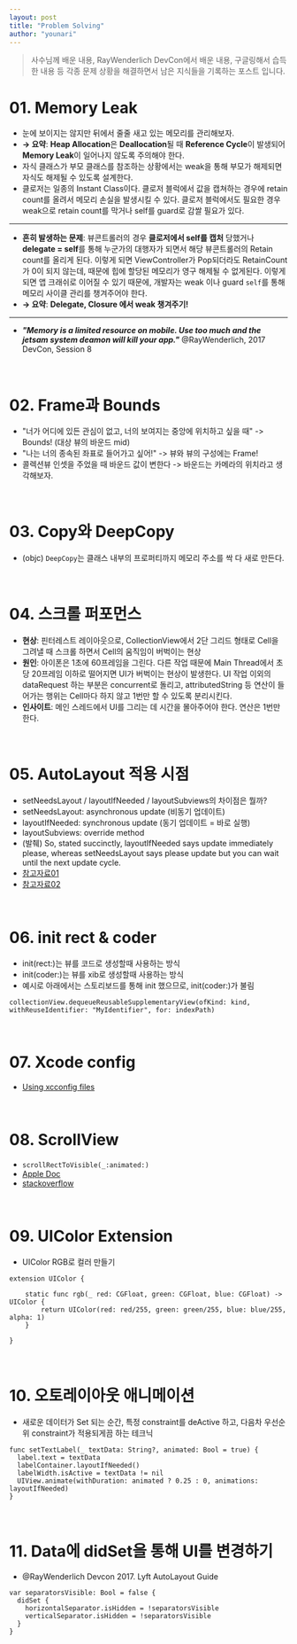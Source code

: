 ```yaml
---
layout: post
title: "Problem Solving"
author: "younari"
---
```


> 사수님께 배운 내용, RayWenderlich DevCon에서 배운 내용, 구글링해서 습득한 내용 등 각종 문제 상황을 해결하면서 남은 지식들을 기록하는 포스트 입니다.

# 01. Memory Leak 
- 눈에 보이지는 않지만 뒤에서 줄줄 새고 있는 메모리를 관리해보자.
- **→ 요약**: **Heap Allocation**은 **Deallocation**될 때 **Reference Cycle**이 발생되어 **Memory Leak**이 일어나지 않도록 주의해야 한다.
- 자식 클래스가 부모 클래스를 참조하는 상황에서는 weak을 통해 부모가 해제되면 자식도 해제될 수 있도록 설계한다.
- 클로저는 일종의 Instant Class이다. 클로저 블럭에서 값을 캡쳐하는 경우에 retain count를 올려서 메모리 손실을 발생시킬 수 있다. 클로저 블럭에서도 필요한 경우 weak으로 retain count를 막거나 self를 guard로 감쌀 필요가 있다.

<hr>

- **흔히 발생하는 문제**: 뷰콘트롤러의 경우 **클로저에서 self를 캡처** 당했거나 **delegate = self**를 통해 누군가의 대행자가 되면서 해당 뷰콘트롤러의 Retain count를 올리게 된다. 이렇게 되면 ViewController가 Pop되더라도 RetainCount가 0이 되지 않는데, 때문에 힙에 할당된 메모리가 영구 해제될 수 없게된다. 이렇게 되면 앱 크래쉬로 이어질 수 있기 때문에, 개발자는 weak 이나 guard `self`를 통해 메모리 사이클 관리를 챙겨주어야 한다. 
- **→ 요약**: **Delegate, Closure 에서 weak 챙겨주기!**

<hr>

- ***"Memory is a limited resource on mobile. Use too much and the jetsam system deamon will kill your app."*** @RayWenderlich, 2017 DevCon, Session 8


<br>

# 02. Frame과 Bounds
- "너가 어디에 있든 관심이 없고, 너의 보여지는 중앙에 위치하고 싶을 때" -> Bounds! (대상 뷰의 바운드 mid)
- "나는 너의 종속된 좌표로 들어가고 싶어!" -> 뷰와 뷰의 구성에는 Frame!
- 콜렉션뷰 인셋을 주었을 때 바운드 값이 변한다 -> 바운드는 카메라의 위치라고 생각해보자.

<br>

# 03. Copy와 DeepCopy
- (objc) `DeepCopy`는 클래스 내부의 프로퍼티까지 메모리 주소를 싹 다 새로 만든다.

<br>

# 04. 스크롤 퍼포먼스
- **현상**: 핀터레스트 레이아웃으로, CollectionView에서 2단 그리드 형태로 Cell을 그려낼 때 스크롤 하면서 Cell의 움직임이 버벅이는 현상
- **원인**: 아이폰은 1초에 60프레임을 그린다. 다른 작업 때문에 Main Thread에서 초당 20프레임 이하로 떨어지면 UI가 버벅이는 현상이 발생한다. UI 작업 이외의 dataRequest 하는 부분은 concurrent로 돌리고, attributedString 등 연산이 들어가는 행위는 Cell마다 하지 않고 1번만 할 수 있도록 분리시킨다.
- **인사이트**: 메인 스레드에서 UI를 그리는 데 시간을 몰아주어야 한다. 연산은 1번만 한다. 

<br>

# 05. AutoLayout 적용 시점
- setNeedsLayout / layoutIfNeeded / layoutSubviews의 차이점은 뭘까?
- setNeedsLayout: asynchronous update (비동기 업데이트)
- layoutIfNeeded: synchronous update (동기 업데이트 = 바로 실행)
- layoutSubviews: override method
- (발췌) So, stated succinctly, layoutIfNeeded says update immediately please, whereas setNeedsLayout says please update but you can wait until the next update cycle.
- [참고자료01](http://www.iosinsight.com/setneedslayout-vs-layoutifneeded-explained/)
- [참고자료02](https://medium.com/@abhimuralidharan/ios-swift-setneedslayout-vs-layoutifneeded-vs-layoutsubviews-5a2b486da31c)

<br>

# 06. init rect & coder
- init(rect:)는 뷰를 코드로 생성할때 사용하는 방식
- init(coder:)는 뷰를 xib로 생성할때 사용하는 방식
- 예시로 아래에서는 스토리보드를 통해 init 했으므로, init(coder:)가 불림

```
collectionView.dequeueReusableSupplementaryView(ofKind: kind, withReuseIdentifier: "MyIdentifier", for: indexPath) 
```

<br>

# 07. Xcode config
- [Using xcconfig files](http://www.jontolof.com/cocoa/using-xcconfig-files-for-you-xcode-project/)

<br>

# 08. ScrollView
- `scrollRectToVisible(_:animated:)`
- [Apple Doc](https://developer.apple.com/documentation/uikit/uiscrollview/1619439-scrollrecttovisible#declarations)
- [stackoverflow](https://stackoverflow.com/questions/1446536/uiscrollview-works-as-expected-but-scrollrecttovisible-does-nothing)

<br>

# 09. UIColor Extension
- UIColor RGB로 컬러 만들기

```
extension UIColor {
    
    static func rgb(_ red: CGFloat, green: CGFloat, blue: CGFloat) -> UIColor {
        return UIColor(red: red/255, green: green/255, blue: blue/255, alpha: 1)
    }
    
}
```

<br>

# 10. 오토레이아웃 애니메이션
- 새로운 데이터가 Set 되는 순간, 특정 constraint를 deActive 하고, 다음차 우선순위 constraint가 적용되게끔 하는 테크닉

```
func setTextLabel(_ textData: String?, animated: Bool = true) {
  label.text = textData
  labelContainer.layoutIfNeeded()
  labelWidth.isActive = textData != nil
  UIView.animate(withDuration: animated ? 0.25 : 0, animations: layoutIfNeeded)
}
```

<br>

# 11. Data에 didSet을 통해 UI를 변경하기
- @RayWenderlich Devcon 2017. Lyft AutoLayout Guide

```
var separatorsVisible: Bool = false {
  didSet {
    horizontalSeparator.isHidden = !separatorsVisible
    verticalSeparator.isHidden = !separatorsVisible
  }
}
```